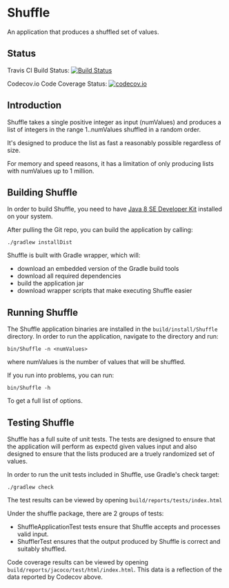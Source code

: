 Shuffle
=======

An application that produces a shuffled set of values.

Status
------

Travis CI Build Status: [![Build Status](https://travis-ci.org/oneam/Shuffle.svg?branch=master)](https://travis-ci.org/oneam/Shuffle)

Codecov.io Code Coverage Status: [![codecov.io](https://codecov.io/github/oneam/Shuffle/coverage.svg?branch=master)](https://codecov.io/github/oneam/Shuffle?branch=master)

Introduction
------------

Shuffle takes a single positive integer as input (numValues) and produces a list of integers in the range 1..numValues shuffled in a random order.

It's designed to produce the list as fast a reasonably possible regardless of size.

For memory and speed reasons, it has a limitation of only producing lists with numValues up to 1 million.

Building Shuffle
----------------

In order to build Shuffle, you need to have [Java 8 SE Developer Kit](http://www.oracle.com/technetwork/java/javase/overview/index.html) installed on your system.

After pulling the Git repo, you can build the application by calling:

```
./gradlew installDist
```

Shuffle is built with Gradle wrapper, which will:

* download an embedded version of the Gradle build tools
* download all required dependencies
* build the application jar
* download wrapper scripts that make executing Shuffle easier

Running Shuffle
---------------

The Shuffle application binaries are installed in the `build/install/Shuffle` directory. In order to run the application, navigate to the directory and run:

```
bin/Shuffle -n <numValues>
```

where numValues is the number of values that will be shuffled.

If you run into problems, you can run:

```
bin/Shuffle -h
```

To get a full list of options.

Testing Shuffle
---------------

Shuffle has a full suite of unit tests. The tests are designed to ensure that the application will perform as expectd given values input and also designed to ensure that the lists produced are a truely randomized set of values.

In order to run the unit tests included in Shuffle, use Gradle's check target:

```
./gradlew check
```

The test results can be viewed by opening `build/reports/tests/index.html`

Under the shuffle package, there are 2 groups of tests:

* ShuffleApplicationTest tests ensure that Shuffle accepts and processes valid input.
* ShufflerTest ensures that the output produced by Shuffle is correct and suitably shuffled.

Code coverage results can be viewed by opening `build/reports/jacoco/test/html/index.html`. This data is a reflection of the data reported by Codecov above.
